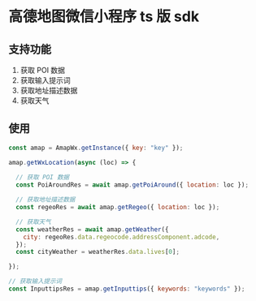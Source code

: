 # 高德地图微信小程序 ts 版 sdk

## 支持功能

1. 获取 POI 数据
2. 获取输入提示词
3. 获取地址描述数据
4. 获取天气

## 使用

```javascript
const amap = AmapWx.getInstance({ key: "key" });

amap.getWxLocation(async (loc) => {
  
  // 获取 POI 数据
  const PoiAroundRes = await amap.getPoiAround({ location: loc });

  // 获取地址描述数据
  const regeoRes = await amap.getRegeo({ location: loc });

  // 获取天气
  const weatherRes = await amap.getWeather({
    city: regeoRes.data.regeocode.addressComponent.adcode,
  });
  const cityWeather = weatherRes.data.lives[0];

});

// 获取输入提示词
const InputtipsRes = amap.getInputtips({ keywords: "keywords" });
```
